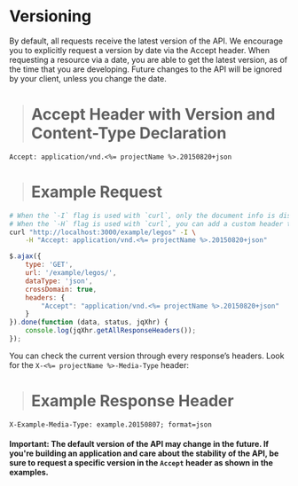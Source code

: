 # Versioning

By default, all requests receive the latest version of the API. We encourage you to explicitly request a version by date via the Accept header. When requesting a resource via a date, you are able to get the latest version, as of the time that you are developing. Future changes to the API will be ignored by your client, unless you change the date.

> # Accept Header with Version and Content-Type Declaration

```
Accept: application/vnd.<%= projectName %>.20150820+json
```

> # Example Request

```bash
# When the `-I` flag is used with `curl`, only the document info is displayed (HEAD).
# When the `-H` flag is used with `curl`, you can add a custom header to pass to the server.
curl "http://localhost:3000/example/legos" -I \
    -H "Accept: application/vnd.<%= projectName %>.20150820+json"
```

```js
$.ajax({
    type: 'GET',
    url: '/example/legos/',
    dataType: 'json',
    crossDomain: true,
    headers: {
        "Accept": "application/vnd.<%= projectName %>.20150820+json"
    }
}).done(function (data, status, jqXhr) {
    console.log(jqXhr.getAllResponseHeaders());
});
```

You can check the current version through every response’s headers. Look for the `X-<%= projectName %>-Media-Type` header:

> # Example Response Header

```http
X-Example-Media-Type: example.20150807; format=json
```

#### **Important**: The default version of the API may change in the future. If you're building an application and care about the stability of the API, be sure to request a specific version in the `Accept` header as shown in the examples.
